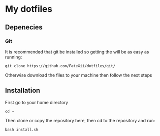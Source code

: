 # My dotfiles

## Depenecies

### Git

It is recommended that git be installed so getting the will be as easy as running:

`git clone https://github.com/FateXii/dotfiles/git/`

Otherwise download the files to your machine then follow the next steps

## Installation

First go to your home directory

`cd ~`

Then clone or copy the repository here, then cd to the repository and run:

`bash install.sh`
